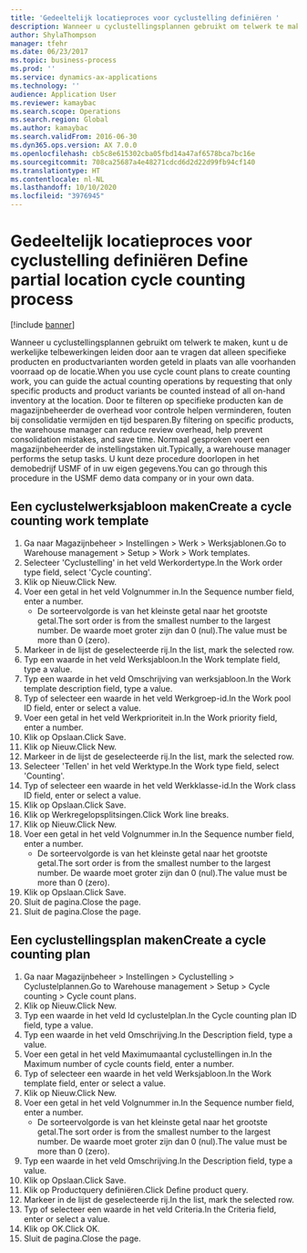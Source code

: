 ```yaml
---
title: 'Gedeeltelijk locatieproces voor cyclustelling definiëren '
description: Wanneer u cyclustellingsplannen gebruikt om telwerk te maken, kunt u de werkelijke telbewerkingen leiden door aan te vragen dat alleen specifieke producten en productvarianten worden geteld in plaats van alle voorhanden voorraad op de locatie.
author: ShylaThompson
manager: tfehr
ms.date: 06/23/2017
ms.topic: business-process
ms.prod: ''
ms.service: dynamics-ax-applications
ms.technology: ''
audience: Application User
ms.reviewer: kamaybac
ms.search.scope: Operations
ms.search.region: Global
ms.author: kamaybac
ms.search.validFrom: 2016-06-30
ms.dyn365.ops.version: AX 7.0.0
ms.openlocfilehash: cb5c8e615302cba05fbd14a47af6578bca7bc16e
ms.sourcegitcommit: 708ca25687a4e48271cdcd6d2d22d99fb94cf140
ms.translationtype: HT
ms.contentlocale: nl-NL
ms.lasthandoff: 10/10/2020
ms.locfileid: "3976945"
---
```

# <a name="define-partial-location-cycle-counting-process"></a><span data-ttu-id="f8a03-103">Gedeeltelijk locatieproces voor cyclustelling definiëren </span><span class="sxs-lookup"><span data-stu-id="f8a03-103">Define partial location cycle counting process</span></span> 

[!include [banner](../../includes/banner.md)]

<span data-ttu-id="f8a03-104">Wanneer u cyclustellingsplannen gebruikt om telwerk te maken, kunt u de werkelijke telbewerkingen leiden door aan te vragen dat alleen specifieke producten en productvarianten worden geteld in plaats van alle voorhanden voorraad op de locatie.</span><span class="sxs-lookup"><span data-stu-id="f8a03-104">When you use cycle count plans to create counting work, you can guide the actual counting operations by requesting that only specific products and product variants be counted instead of all on-hand inventory at the location.</span></span> <span data-ttu-id="f8a03-105">Door te filteren op specifieke producten kan de magazijnbeheerder de overhead voor controle helpen verminderen, fouten bij consolidatie vermijden en tijd besparen.</span><span class="sxs-lookup"><span data-stu-id="f8a03-105">By filtering on specific products, the warehouse manager can reduce review overhead, help prevent consolidation mistakes, and save time.</span></span> <span data-ttu-id="f8a03-106">Normaal gesproken voert een magazijnbeheerder de instellingstaken uit.</span><span class="sxs-lookup"><span data-stu-id="f8a03-106">Typically, a warehouse manager performs the setup tasks.</span></span> <span data-ttu-id="f8a03-107">U kunt deze procedure doorlopen in het demobedrijf USMF of in uw eigen gegevens.</span><span class="sxs-lookup"><span data-stu-id="f8a03-107">You can go through this procedure in the USMF demo data company or in your own data.</span></span>


## <a name="create-a-cycle-counting-work-template"></a><span data-ttu-id="f8a03-108">Een cyclustelwerksjabloon maken</span><span class="sxs-lookup"><span data-stu-id="f8a03-108">Create a cycle counting work template</span></span>
1. <span data-ttu-id="f8a03-109">Ga naar Magazijnbeheer > Instellingen > Werk > Werksjablonen.</span><span class="sxs-lookup"><span data-stu-id="f8a03-109">Go to Warehouse management > Setup > Work > Work templates.</span></span>
2. <span data-ttu-id="f8a03-110">Selecteer 'Cyclustelling' in het veld Werkordertype.</span><span class="sxs-lookup"><span data-stu-id="f8a03-110">In the Work order type field, select 'Cycle counting'.</span></span>
3. <span data-ttu-id="f8a03-111">Klik op Nieuw.</span><span class="sxs-lookup"><span data-stu-id="f8a03-111">Click New.</span></span>
4. <span data-ttu-id="f8a03-112">Voer een getal in het veld Volgnummer in.</span><span class="sxs-lookup"><span data-stu-id="f8a03-112">In the Sequence number field, enter a number.</span></span>
    * <span data-ttu-id="f8a03-113">De sorteervolgorde is van het kleinste getal naar het grootste getal.</span><span class="sxs-lookup"><span data-stu-id="f8a03-113">The sort order is from the smallest number to the largest number.</span></span> <span data-ttu-id="f8a03-114">De waarde moet groter zijn dan 0 (nul).</span><span class="sxs-lookup"><span data-stu-id="f8a03-114">The value must be more than 0 (zero).</span></span>  
5. <span data-ttu-id="f8a03-115">Markeer in de lijst de geselecteerde rij.</span><span class="sxs-lookup"><span data-stu-id="f8a03-115">In the list, mark the selected row.</span></span>
6. <span data-ttu-id="f8a03-116">Typ een waarde in het veld Werksjabloon.</span><span class="sxs-lookup"><span data-stu-id="f8a03-116">In the Work template field, type a value.</span></span>
7. <span data-ttu-id="f8a03-117">Typ een waarde in het veld Omschrijving van werksjabloon.</span><span class="sxs-lookup"><span data-stu-id="f8a03-117">In the Work template description field, type a value.</span></span>
8. <span data-ttu-id="f8a03-118">Typ of selecteer een waarde in het veld Werkgroep-id.</span><span class="sxs-lookup"><span data-stu-id="f8a03-118">In the Work pool ID field, enter or select a value.</span></span>
9. <span data-ttu-id="f8a03-119">Voer een getal in het veld Werkprioriteit in.</span><span class="sxs-lookup"><span data-stu-id="f8a03-119">In the Work priority field, enter a number.</span></span>
10. <span data-ttu-id="f8a03-120">Klik op Opslaan.</span><span class="sxs-lookup"><span data-stu-id="f8a03-120">Click Save.</span></span>
11. <span data-ttu-id="f8a03-121">Klik op Nieuw.</span><span class="sxs-lookup"><span data-stu-id="f8a03-121">Click New.</span></span>
12. <span data-ttu-id="f8a03-122">Markeer in de lijst de geselecteerde rij.</span><span class="sxs-lookup"><span data-stu-id="f8a03-122">In the list, mark the selected row.</span></span>
13. <span data-ttu-id="f8a03-123">Selecteer 'Tellen' in het veld Werktype.</span><span class="sxs-lookup"><span data-stu-id="f8a03-123">In the Work type field, select 'Counting'.</span></span>
14. <span data-ttu-id="f8a03-124">Typ of selecteer een waarde in het veld Werkklasse-id.</span><span class="sxs-lookup"><span data-stu-id="f8a03-124">In the Work class ID field, enter or select a value.</span></span>
15. <span data-ttu-id="f8a03-125">Klik op Opslaan.</span><span class="sxs-lookup"><span data-stu-id="f8a03-125">Click Save.</span></span>
16. <span data-ttu-id="f8a03-126">Klik op Werkregelopsplitsingen.</span><span class="sxs-lookup"><span data-stu-id="f8a03-126">Click Work line breaks.</span></span>
17. <span data-ttu-id="f8a03-127">Klik op Nieuw.</span><span class="sxs-lookup"><span data-stu-id="f8a03-127">Click New.</span></span>
18. <span data-ttu-id="f8a03-128">Voer een getal in het veld Volgnummer in.</span><span class="sxs-lookup"><span data-stu-id="f8a03-128">In the Sequence number field, enter a number.</span></span>
    * <span data-ttu-id="f8a03-129">De sorteervolgorde is van het kleinste getal naar het grootste getal.</span><span class="sxs-lookup"><span data-stu-id="f8a03-129">The sort order is from the smallest number to the largest number.</span></span> <span data-ttu-id="f8a03-130">De waarde moet groter zijn dan 0 (nul).</span><span class="sxs-lookup"><span data-stu-id="f8a03-130">The value must be more than 0 (zero).</span></span>  
19. <span data-ttu-id="f8a03-131">Klik op Opslaan.</span><span class="sxs-lookup"><span data-stu-id="f8a03-131">Click Save.</span></span>
20. <span data-ttu-id="f8a03-132">Sluit de pagina.</span><span class="sxs-lookup"><span data-stu-id="f8a03-132">Close the page.</span></span>
21. <span data-ttu-id="f8a03-133">Sluit de pagina.</span><span class="sxs-lookup"><span data-stu-id="f8a03-133">Close the page.</span></span>

## <a name="create-a-cycle-counting-plan"></a><span data-ttu-id="f8a03-134">Een cyclustellingsplan maken</span><span class="sxs-lookup"><span data-stu-id="f8a03-134">Create a cycle counting plan</span></span>
1. <span data-ttu-id="f8a03-135">Ga naar Magazijnbeheer > Instellingen > Cyclustelling > Cyclustelplannen.</span><span class="sxs-lookup"><span data-stu-id="f8a03-135">Go to Warehouse management > Setup > Cycle counting > Cycle count plans.</span></span>
2. <span data-ttu-id="f8a03-136">Klik op Nieuw.</span><span class="sxs-lookup"><span data-stu-id="f8a03-136">Click New.</span></span>
3. <span data-ttu-id="f8a03-137">Typ een waarde in het veld Id cyclustelplan.</span><span class="sxs-lookup"><span data-stu-id="f8a03-137">In the Cycle counting plan ID field, type a value.</span></span>
4. <span data-ttu-id="f8a03-138">Typ een waarde in het veld Omschrijving.</span><span class="sxs-lookup"><span data-stu-id="f8a03-138">In the Description field, type a value.</span></span>
5. <span data-ttu-id="f8a03-139">Voer een getal in het veld Maximumaantal cyclustellingen in.</span><span class="sxs-lookup"><span data-stu-id="f8a03-139">In the Maximum number of cycle counts field, enter a number.</span></span>
6. <span data-ttu-id="f8a03-140">Typ of selecteer een waarde in het veld Werksjabloon.</span><span class="sxs-lookup"><span data-stu-id="f8a03-140">In the Work template field, enter or select a value.</span></span>
7. <span data-ttu-id="f8a03-141">Klik op Nieuw.</span><span class="sxs-lookup"><span data-stu-id="f8a03-141">Click New.</span></span>
8. <span data-ttu-id="f8a03-142">Voer een getal in het veld Volgnummer in.</span><span class="sxs-lookup"><span data-stu-id="f8a03-142">In the Sequence number field, enter a number.</span></span>
    * <span data-ttu-id="f8a03-143">De sorteervolgorde is van het kleinste getal naar het grootste getal.</span><span class="sxs-lookup"><span data-stu-id="f8a03-143">The sort order is from the smallest number to the largest number.</span></span> <span data-ttu-id="f8a03-144">De waarde moet groter zijn dan 0 (nul).</span><span class="sxs-lookup"><span data-stu-id="f8a03-144">The value must be more than 0 (zero).</span></span>  
9. <span data-ttu-id="f8a03-145">Typ een waarde in het veld Omschrijving.</span><span class="sxs-lookup"><span data-stu-id="f8a03-145">In the Description field, type a value.</span></span>
10. <span data-ttu-id="f8a03-146">Klik op Opslaan.</span><span class="sxs-lookup"><span data-stu-id="f8a03-146">Click Save.</span></span>
11. <span data-ttu-id="f8a03-147">Klik op Productquery definiëren.</span><span class="sxs-lookup"><span data-stu-id="f8a03-147">Click Define product query.</span></span>
12. <span data-ttu-id="f8a03-148">Markeer in de lijst de geselecteerde rij.</span><span class="sxs-lookup"><span data-stu-id="f8a03-148">In the list, mark the selected row.</span></span>
13. <span data-ttu-id="f8a03-149">Typ of selecteer een waarde in het veld Criteria.</span><span class="sxs-lookup"><span data-stu-id="f8a03-149">In the Criteria field, enter or select a value.</span></span>
14. <span data-ttu-id="f8a03-150">Klik op OK.</span><span class="sxs-lookup"><span data-stu-id="f8a03-150">Click OK.</span></span>
15. <span data-ttu-id="f8a03-151">Sluit de pagina.</span><span class="sxs-lookup"><span data-stu-id="f8a03-151">Close the page.</span></span>

